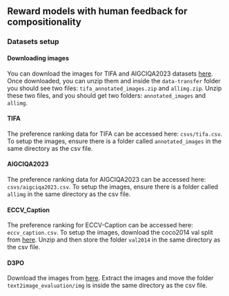 ## Reward models with human feedback for compositionality

### Datasets setup

#### Downloading images
You can download the images for TIFA and AIGCIQA2023 datasets [here](https://drive.google.com/file/d/1etw5Fb-wuiIb6KbUu7-gAm_fRRy_dp2r/view?usp=sharing).
Once downloaded, you can unzip them and inside the `data-transfer` folder you should see two files: `tifa_annotated_images.zip` and `allimg.zip`. Unzip these two files, and you should get two folders: `annotated_images` and `allimg`.

#### TIFA
The preference ranking data for TIFA can be accessed here: `csvs/tifa.csv`. To setup the images, ensure there is a folder called `annotated_images` in the same directory as the csv file.

#### AIGCIQA2023
The preference ranking data for AIGCIQA2023 can be accessed here: `csvs/aigciqa2023.csv`. To setup the images, ensure there is a folder called `allimg` in the same directory as the csv file.

#### ECCV_Caption
The preference ranking for ECCV-Caption can be accessed here: `eccv_caption.csv`. To setup the images, download the coco2014 val split from [here](http://images.cocodataset.org/zips/val2014.zip). Unzip and then store the folder `val2014` in the same directory as the csv file. 

#### D3PO
Download the images from [here](https://drive.google.com/file/d/100Hj63xwf93N7JqFoD6v4ZI90lV0i4m5/view?usp=sharing). Extract the images and move the folder `text2image_evaluation/img` is inside the same directory as the csv file.
